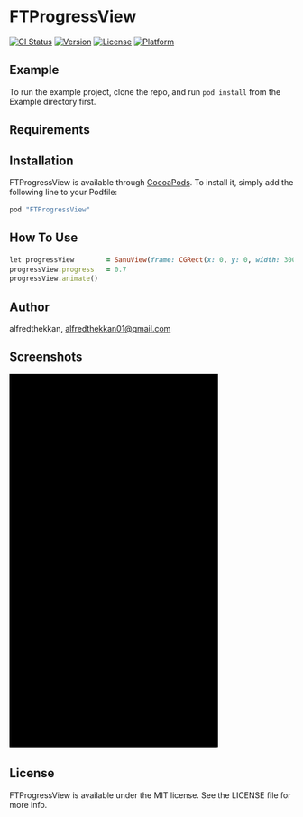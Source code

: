 # FTProgressView

[![CI Status](http://img.shields.io/travis/alfredthekkan/FTProgressView.svg?style=flat)](https://travis-ci.org/alfredthekkan/FTProgressView)
[![Version](https://img.shields.io/cocoapods/v/FTProgressView.svg?style=flat)](http://cocoapods.org/pods/FTProgressView)
[![License](https://img.shields.io/cocoapods/l/FTProgressView.svg?style=flat)](http://cocoapods.org/pods/FTProgressView)
[![Platform](https://img.shields.io/cocoapods/p/FTProgressView.svg?style=flat)](http://cocoapods.org/pods/FTProgressView)

## Example

To run the example project, clone the repo, and run `pod install` from the Example directory first.

## Requirements

## Installation

FTProgressView is available through [CocoaPods](http://cocoapods.org). To install
it, simply add the following line to your Podfile:

```ruby
pod "FTProgressView"
```

## How To Use
```ruby
let progressView        = SanuView(frame: CGRect(x: 0, y: 0, width: 300, height: 300))
progressView.progress   = 0.7
progressView.animate()
```

## Author

alfredthekkan, alfredthekkan01@gmail.com

## Screenshots

![Alt text](/graph.gif "Graph")

## License           

FTProgressView is available under the MIT license. See the LICENSE file for more info.

